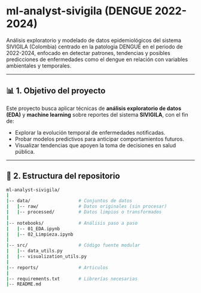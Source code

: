 # ml-analyst-sivigila (DENGUE 2022-2024)

Análisis exploratorio y modelado de datos epidemiológicos del sistema SIVIGILA (Colombia) centrado en la patologia DENGUE en el periodo de 2022-2024, enfocado en detectar patrones, tendencias y posibles predicciones de enfermedades como el dengue en relación con variables ambientales y temporales.

---

## 📊 1. Objetivo del proyecto

Este proyecto busca aplicar técnicas de **análisis exploratorio de datos (EDA)** y **machine learning** sobre reportes del sistema **SIVIGILA**, con el fin de:

- Explorar la evolución temporal de enfermedades notificadas.  
- Probar modelos predictivos para anticipar comportamientos futuros.  
- Visualizar tendencias que apoyen la toma de decisiones en salud pública.  

---

## 🧱 2. Estructura del repositorio

```bash
ml-analyst-sivigila/
|
|-- data/                  # Conjuntos de datos
|   |-- raw/               # Datos originales (sin procesar)
|   |-- processed/         # Datos limpios o transformados
|   
|-- notebooks/             # Análisis paso a paso
|   |-- 01_EDA.ipynb
|   |-- 02_Limpieza.ipynb
|
|-- src/                   # Código fuente modular
|   |-- data_utils.py
|   |-- visualization_utils.py
|
|-- reports/               # Articulos
|
|-- requirements.txt       # Librerías necesarias
|-- README.md
